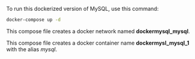 To run this dockerized version of MySQL, use this command:

```bash
docker-compose up -d
```

This compose file creates a docker network named __dockermysql_mysql__.

This compose file creates a docker container name __dockermysl_mysql_1__ with the alias _mysql_.


